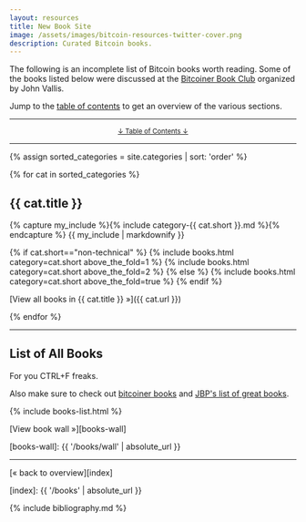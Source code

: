 ```yaml
---
layout: resources
title: New Book Site
image: /assets/images/bitcoin-resources-twitter-cover.png
description: Curated Bitcoin books.
---
```


The following is an incomplete list of Bitcoin books worth reading. Some of the
books listed below were discussed at the [Bitcoiner Book
Club](https://www.youtube.com/playlist?list=PL8GxRkxnvMl3_O3DYNQJFnVBvvt8A9qqW)
organized by John Vallis.

Jump to the [table of contents](#toc) to get an overview of the various sections.

---

<center>
  <p><small><a href="#toc">↓ Table of Contents ↓</a></small></p>
</center>

---

{% assign sorted_categories = site.categories | sort: 'order' %}

{% for cat in sorted_categories %}

## {{ cat.title }}

{% capture my_include %}{% include category-{{ cat.short }}.md %}{% endcapture %}
{{ my_include | markdownify }}


{% if cat.short=="non-technical" %}
{% include books.html category=cat.short above_the_fold=1 %}
{% include books.html category=cat.short above_the_fold=2 %}
{% else %}
{% include books.html category=cat.short above_the_fold=true %}
{% endif %}


[View all books in {{ cat.title }} »]({{ cat.url }})

{% endfor %}

---

## List of All Books

For you CTRL+F freaks.

Also make sure to check out [bitcoiner books](https://www.bitcoinerbooks.com/)
and [JBP's list of great books](https://www.jordanbpeterson.com/great-books/).

{% include books-list.html %}

[View book wall »][books-wall]

[books-wall]: {{ '/books/wall' | absolute_url }}

---

[« back to overview][index]

[index]: {{ '/books' | absolute_url }}

{% include bibliography.md %}
